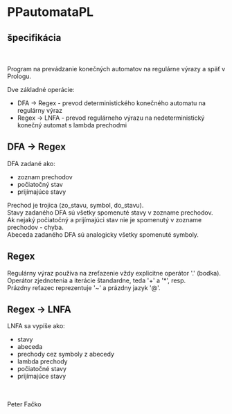 # PPautomataPL

## špecifikácia

\
\
Program na prevádzanie konečných automatov na regulárne výrazy a späť v Prologu.

Dve základné operácie:
* DFA -> Regex - prevod deterministického konečného automatu na regulárny výraz
* Regex -> LNFA - prevod regulárneho výrazu na nedeterministický konečný automat s lambda prechodmi


## DFA -> Regex

DFA zadané ako:
* zoznam prechodov
* počiatočný stav
* prijímajúce stavy

Prechod je trojica (zo_stavu, symbol, do_stavu).\
Stavy zadaného DFA sú všetky spomenuté stavy v zozname prechodov.\
Ak nejaký počiatočný a prijímajúci stav nie je spomenutý v zozname prechodov - chyba.\
Abeceda zadaného DFA sú analogicky všetky spomenuté symboly.


## Regex

Regulárny výraz používa na zreťazenie vždy explicitne operátor '.' (bodka).\
Operátor zjednotenia a iterácie štandardne, teda '+' a '*', resp.\
Prázdny reťazec reprezentuje '~' a prázdny jazyk '@'.


## Regex -> LNFA

LNFA sa vypíše ako:
* stavy
* abeceda
* prechody cez symboly z abecedy
* lambda prechody
* počiatočné stavy
* prijímajúce stavy

\
\
Peter Fačko
